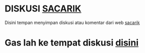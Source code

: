 # DISKUSI [SACARIK](https://sacarik.my.id)

Disini tempan menyimpan diskusi atau komentar dari web [sacarik](https://sacarik.my.id)

# Gas lah ke tempat diskusi [disini](https://github.com/r-iki/diskusi/discussion) 
